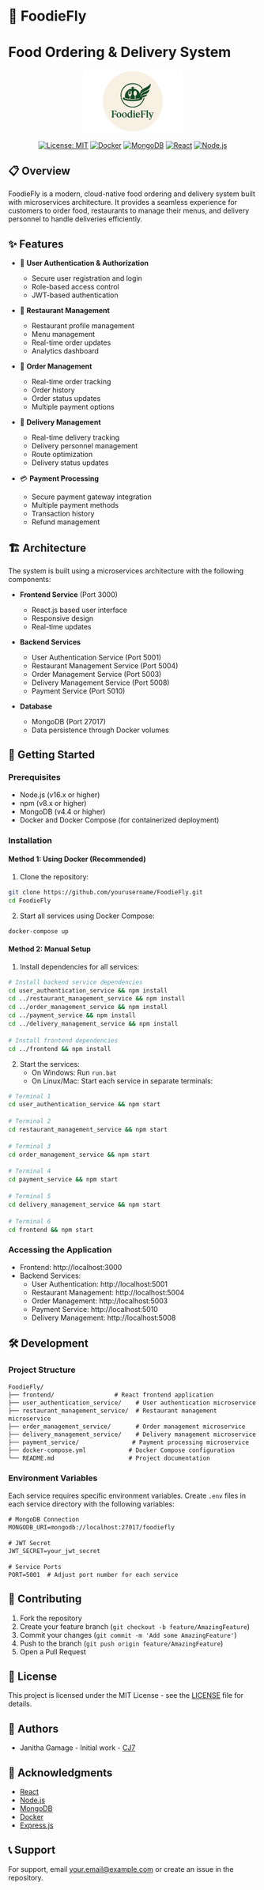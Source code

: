# 🍔 FoodieFly 
# Food Ordering & Delivery System

<div align="center">
  <img src="frontend/src/images/logo.png" alt="FoodieFly Logo" width="200"/>
  
  [![License: MIT](https://img.shields.io/badge/License-MIT-yellow.svg)](https://opensource.org/licenses/MIT)
  [![Docker](https://img.shields.io/badge/Docker-Enabled-blue)](https://www.docker.com/)
  [![MongoDB](https://img.shields.io/badge/MongoDB-4.4-green)](https://www.mongodb.com/)
  [![React](https://img.shields.io/badge/React-18.2-blue)](https://reactjs.org/)
  [![Node.js](https://img.shields.io/badge/Node.js-16.x-green)](https://nodejs.org/)
</div>

## 📋 Overview

FoodieFly is a modern, cloud-native food ordering and delivery system built with microservices architecture. It provides a seamless experience for customers to order food, restaurants to manage their menus, and delivery personnel to handle deliveries efficiently.

## ✨ Features

- 🔐 **User Authentication & Authorization**
  - Secure user registration and login
  - Role-based access control
  - JWT-based authentication

- 🏪 **Restaurant Management**
  - Restaurant profile management
  - Menu management
  - Real-time order updates
  - Analytics dashboard

- 🛒 **Order Management**
  - Real-time order tracking
  - Order history
  - Order status updates
  - Multiple payment options

- 🚚 **Delivery Management**
  - Real-time delivery tracking
  - Delivery personnel management
  - Route optimization
  - Delivery status updates

- 💳 **Payment Processing**
  - Secure payment gateway integration
  - Multiple payment methods
  - Transaction history
  - Refund management

## 🏗️ Architecture

The system is built using a microservices architecture with the following components:

- **Frontend Service** (Port 3000)
  - React.js based user interface
  - Responsive design
  - Real-time updates

- **Backend Services**
  - User Authentication Service (Port 5001)
  - Restaurant Management Service (Port 5004)
  - Order Management Service (Port 5003)
  - Delivery Management Service (Port 5008)
  - Payment Service (Port 5010)

- **Database**
  - MongoDB (Port 27017)
  - Data persistence through Docker volumes

## 🚀 Getting Started

### Prerequisites

- Node.js (v16.x or higher)
- npm (v8.x or higher)
- MongoDB (v4.4 or higher)
- Docker and Docker Compose (for containerized deployment)

### Installation

#### Method 1: Using Docker (Recommended)

1. Clone the repository:
```bash
git clone https://github.com/yourusername/FoodieFly.git
cd FoodieFly
```

2. Start all services using Docker Compose:
```bash
docker-compose up
```

#### Method 2: Manual Setup

1. Install dependencies for all services:
```bash
# Install backend service dependencies
cd user_authentication_service && npm install
cd ../restaurant_management_service && npm install
cd ../order_management_service && npm install
cd ../payment_service && npm install
cd ../delivery_management_service && npm install

# Install frontend dependencies
cd ../frontend && npm install
```

2. Start the services:
   - On Windows: Run `run.bat`
   - On Linux/Mac: Start each service in separate terminals:
```bash
# Terminal 1
cd user_authentication_service && npm start

# Terminal 2
cd restaurant_management_service && npm start

# Terminal 3
cd order_management_service && npm start

# Terminal 4
cd payment_service && npm start

# Terminal 5
cd delivery_management_service && npm start

# Terminal 6
cd frontend && npm start
```

### Accessing the Application

- Frontend: http://localhost:3000
- Backend Services:
  - User Authentication: http://localhost:5001
  - Restaurant Management: http://localhost:5004
  - Order Management: http://localhost:5003
  - Payment Service: http://localhost:5010
  - Delivery Management: http://localhost:5008

## 🛠️ Development

### Project Structure
```
FoodieFly/
├── frontend/                 # React frontend application
├── user_authentication_service/    # User authentication microservice
├── restaurant_management_service/  # Restaurant management microservice
├── order_management_service/       # Order management microservice
├── delivery_management_service/    # Delivery management microservice
├── payment_service/               # Payment processing microservice
├── docker-compose.yml            # Docker Compose configuration
└── README.md                     # Project documentation
```

### Environment Variables

Each service requires specific environment variables. Create `.env` files in each service directory with the following variables:

```env
# MongoDB Connection
MONGODB_URI=mongodb://localhost:27017/foodiefly

# JWT Secret
JWT_SECRET=your_jwt_secret

# Service Ports
PORT=5001  # Adjust port number for each service
```

## 🤝 Contributing

1. Fork the repository
2. Create your feature branch (`git checkout -b feature/AmazingFeature`)
3. Commit your changes (`git commit -m 'Add some AmazingFeature'`)
4. Push to the branch (`git push origin feature/AmazingFeature`)
5. Open a Pull Request

## 📝 License

This project is licensed under the MIT License - see the [LICENSE](LICENSE) file for details.

## 👥 Authors

- Janitha Gamage - Initial work - [CJ7](https://github.com/JordanCJ7)

## 🙏 Acknowledgments

- [React](https://reactjs.org/)
- [Node.js](https://nodejs.org/)
- [MongoDB](https://www.mongodb.com/)
- [Docker](https://www.docker.com/)
- [Express.js](https://expressjs.com/)

## 📞 Support

For support, email your.email@example.com or create an issue in the repository.